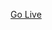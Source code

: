 [Go Live](https://rawcdn.githack.com/Ahmad-mustapha/Agecalculator/1827dfc529a8dfee50e6ee2ea762b826a2ec86c4/index.html)